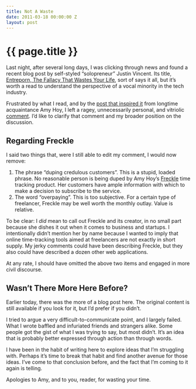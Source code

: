 ```yaml
---
title: Not A Waste
date: 2011-03-18 00:00:00 Z
layout: post
---
```


{{ page.title }}
================

Last night, after several long days, I was clicking through news and found a recent blog post by self-styled “solopreneur” Justin Vincent. Its title, [Entreporn, The Fallacy That Wastes Your Life](http://justinvincent.com/page/1392/entreporn-the-fallacy-that-wastes-your-life), sort of says it all, but it’s worth a read to understand the perspective of a vocal minority in the tech industry.

Frustrated by what I read, and by the [post that inspired it](http://unicornfree.com/) from longtime acquaintance Amy Hoy, I left a ragey, unnecessarily personal, and vitriolic [comment](http://news.ycombinator.com/item?id=2338911). I’d like to clarify that comment and my broader position on the discussion.

Regarding Freckle
-----------------

I said two things that, were I still able to edit my comment, I would now remove:

1.  The phrase “duping credulous customers”. This is a stupid, loaded phrase. No reasonable person is being duped by Amy Hoy’s [Freckle](http://letsfreckle.com/) time tracking product. Her customers have ample information with which to make a decision to subscribe to the service.
2.  The word “overpaying”. This is too subjective. For a certain type of freelancer, Freckle may be well worth the monthly outlay. Value is relative.

To be clear: I *did* mean to call out Freckle and its creator, in no small part because she dishes it out when it comes to business and startups. I intentionally didn’t mention her by name because I wanted to imply that online time-tracking tools aimed at freelancers are not exactly in short supply. My jerky comments could have been describing Freckle, but they also could have described a dozen other web applications.

At any rate, I should have omitted the above two items and engaged in more civil discourse.

Wasn’t There More Here Before?
------------------------------

Earlier today, there was the more of a blog post here. The original content is still available if you look for it, but I’d prefer if you didn’t.

I tried to argue a very difficult-to-communicate point, and I largely failed. What I wrote baffled and infuriated friends and strangers alike. Some people got the gist of what I was trying to say, but most didn’t. It’s an idea that is probably better expressed through action than through words.

I have been in the habit of writing here to explore ideas that I’m struggling with. Perhaps it’s time to break that habit and find another avenue for those ideas. I’ve come to that conclusion before, and the fact that I’m coming to it again is telling.

Apologies to Amy, and to you, reader, for wasting your time.
